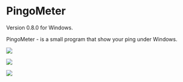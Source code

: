 # PingoMeter

Version 0.8.0 for Windows.

PingoMeter - is a small program that show your ping under Windows.

![](https://i.imgur.com/fOkYpSf.png)

![](https://i.imgur.com/KUuauCT.png)

![](https://i.imgur.com/hodzuIu.png)
